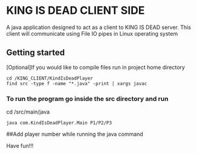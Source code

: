 # KING IS DEAD CLIENT SIDE
A java application designed to act as a client to KING IS DEAD server.
This client will communicate using File IO pipes in Linux operating system

## Getting started

\[Optional\]If you would like to compile files run in project home directory
```
cd /KING_CLIENT/KindIsDeadPlayer
find src -type f -name "*.java" -print | xargs javac
```

### To run the program go inside the src directory and run
cd /src/main/java
```
java com.KindIsDeadPlayer.Main P1/P2/P3
```
##Add player number while running the java command

Have fun!!!
